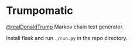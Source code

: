 # Trumpomatic

[@realDonaldTrump](https://twitter.com/realDonaldTrump) Markov chain text generator.

Install flask and run `./run.py` in the repo directory.

